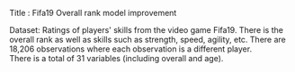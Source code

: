 Title : Fifa19 Overall rank model improvement

Dataset: Ratings of players' skills from the video game Fifa19.  There is the overall rank as well as skills 
such as strength, speed, agility, etc.  There are 18,206 observations where each observation is a different player.  
There is a total of 31 variables (including overall and age).


